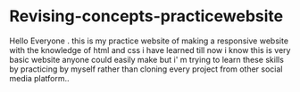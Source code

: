 # Revising-concepts-practicewebsite
Hello Everyone . this is my practice website of making a responsive website with the knowledge of html and css i have learned till now i know this is very basic website anyone could easily make but i' m trying to learn these skills by practicing by myself rather than cloning every project from other social media platform..
